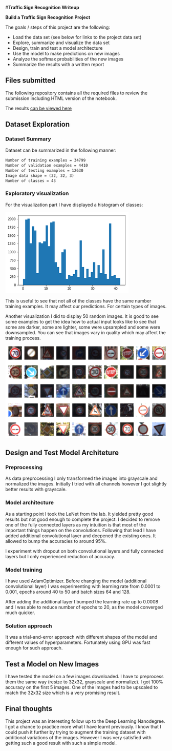 #**Traffic Sign Recognition Writeup**

**Build a Traffic Sign Recognition Project**

The goals / steps of this project are the following:
* Load the data set (see below for links to the project data set)
* Explore, summarize and visualize the data set
* Design, train and test a model architecture
* Use the model to make predictions on new images
* Analyze the softmax probabilities of the new images
* Summarize the results with a written report

## Files submitted
The following repository contains all the required files to review the submission
including HTML version of the notebook.

The results [can be viewed here](http://htmlpreview.github.io/?https://github.com/mateuszmrozewski/CarND-Traffic-Sign-Classifier-Project/blob/master/Traffic_Sign_Classifier.html)

## Dataset Exploration

### Dataset Summary
Dataset can be summarized in the following manner:
```
Number of training examples = 34799
Number of validation examples = 4410
Number of testing examples = 12630
Image data shape = (32, 32, 3)
Number of classes = 43
```

### Exploratory visualization
For the visualization part I have displayed a histogram of classes:

![Histogram](./examples/class_histogram.png)

This is useful to see that not all of the classes have the same number training examples. It may
affect our predictions. For certain types of images.

Another visualization I did to display 50 random images. It is good to see some examples to get the idea
how to actual input looks like to see that some are darker, some are lighter, some were upsampled and some
were downsampled. You can see that images vary in quality which may affect the training process.

![Example images](./examples/signs.png)

## Design and Test Model Architeture

### Preprocessing
As data preprocessing I only transformed the images into grayscale and normalized the images. Initially I tried with all channels 
however I got slightly better results with grayscale.

### Model architecture
As a starting point I took the LeNet from the lab. It yielded pretty good results but not good enough to complete
the project. I decided to remove one of the fully connected layers as my intuition is that most of the 
important things happen on the convolutions. Following that lead I have added additional convolutional
layer and deepened the existing ones. It allowed to bump the accuracies to around 95%.
 
I experiment with dropout on both convolutional layers and fully connected layers but I only experienced
reduction of accuracy.

### Model training
I have used AdamOptimizer. Before changing the model (additional convolutional layer) I was experimenting 
with learning rate from 0.0001 to 0.001, epochs around 40 to 50 and batch sizes 64 and 128.

After adding the additional layer I bumped the learning rate up to 0.0008 and I was able to reduce number
of epochs to 20, as the model converged much quicker. 

### Solution approach
It was a trial-and-error approach with different shapes of the model and different values of hyperparameters.
Fortunately using GPU was fast enough for such approach.


## Test a Model on New Images
I have tested the model on a few images downloaded. I have to preprocess them the same way (resize to 32x32, 
grayscale and normalize). I got 100% accuracy on the first 5 images. One of the images had to be upscaled 
to match the 32x32 size which is a very promising result.
 
## Final thoughts
This project was an interesting follow up to the Deep Learning Nanodegree. I got a chance to practice more
what I have learnt previously. I know that I could push it further by trying to augment the training dataset
with additional variations of the images. However I was very satisfied with getting such a good result
with such a simple model.